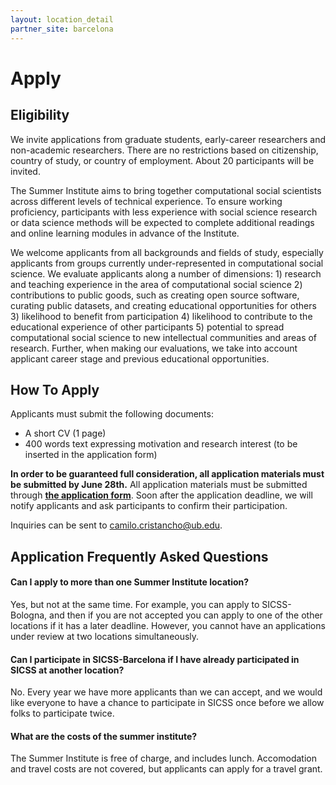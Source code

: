 ```yaml
---
layout: location_detail
partner_site: barcelona
---
```


# Apply

## Eligibility

We invite applications from graduate students, early-career researchers and non-academic researchers. There are no restrictions based on citizenship, country of study, or country of employment. About 20 participants will be invited.

The Summer Institute aims to bring together computational social scientists across different levels of technical experience. To ensure working proficiency, participants with less experience with social science research or data science methods will be expected to complete additional readings and online learning modules in advance of the Institute. <!-- , and participants with less experience coding will be expected to complete a set of online learning modules on the R programming language. <\!-- Students doing this preparatory work will be supported by a teaching assistant who will hold online office hours during the two months before the Institute. -\-> -->

We welcome applicants from all backgrounds and fields of study, especially applicants from groups currently under-represented in computational social science. We evaluate applicants along a number of dimensions: 1) research and teaching experience in the area of computational social science 2) contributions to public goods, such as creating open source software, curating public datasets, and creating educational opportunities for others 3) likelihood to benefit from participation 4) likelihood to contribute to the educational experience of other participants 5) potential to spread computational social science to new intellectual communities and areas of research. Further, when making our evaluations, we take into account applicant career stage and previous educational opportunities.

## How To Apply

Applicants must submit the following documents: 

- A short CV (1 page)
- 400 words text expressing motivation and research interest (to be inserted in the application form)

**In order to be guaranteed full consideration, all application materials must be submitted by June 28th.** All application materials must be submitted through [**the application form**](https://docs.google.com/forms/d/e/1FAIpQLSd-n-uEfEAo5COKY7GTGFBZeVu-mEyY-CWANf3zIvsg851beQ/viewform). Soon after the application deadline, we will notify applicants and ask participants to confirm their participation.

Inquiries can be sent to [camilo.cristancho@ub.edu](mailto:camilo.cristancho@ub.edu).

## Application Frequently Asked Questions

#### Can I apply to more than one Summer Institute location?

Yes, but not at the same time. For example, you can apply to SICSS-Bologna, and then if you are not accepted you can apply to one of the other locations if it has a later deadline. However, you cannot have an applications under review at two locations simultaneously.

#### Can I participate in SICSS-Barcelona if I have already participated in SICSS at another location?

No. Every year we have more applicants than we can accept, and we would like everyone to have a chance to participate in SICSS once before we allow folks to participate twice.

#### What are the costs of the summer institute? 
The Summer Institute is free of charge, and includes lunch. Accomodation and travel costs are not covered, but applicants can apply for a travel grant. 

<!-- #### Will travel or housing be covered?  -->
<!-- Perhaps.  -->
